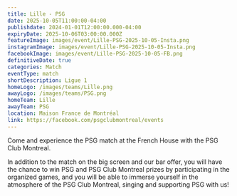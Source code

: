 ```yaml
---
title: Lille - PSG
date: 2025-10-05T11:00:00-04:00
publishdate: 2024-01-01T12:00:00.000-04:00
expiryDate: 2025-10-06T03:00:00.000Z
featureImage: images/event/Lille-PSG-2025-10-05-Insta.png
instagramImage: images/event/Lille-PSG-2025-10-05-Insta.png
facebookImage: images/event/Lille-PSG-2025-10-05-FB.png
definitiveDate: true
categories: Match
eventType: match
shortDescription: Ligue 1
homeLogo: /images/teams/Lille.png
awayLogo: /images/teams/PSG.png
homeTeam: Lille
awayTeam: PSG
location: Maison France de Montréal
link: https://facebook.com/psgclubmontreal/events
---
```


Come and experience the PSG match at the French House with the PSG Club Montreal.

In addition to the match on the big screen and our bar offer, you will have the chance to win PSG and PSG Club Montreal prizes by participating in the organized games, and you will be able to immerse yourself in the atmosphere of the PSG Club Montreal, singing and supporting PSG with us!
